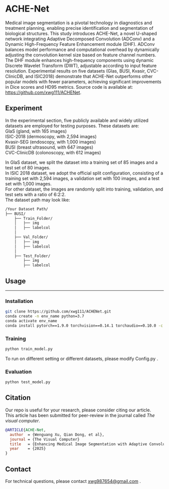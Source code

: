 # ACHE-Net

Medical image segmentation is a pivotal technology in diagnostics and treatment planning, enabling precise identification and segmentation of biological structures. This study introduces ACHE-Net, a novel U-shaped network integrating Adaptive Decomposed Convolution (ADConv) and a Dynamic High-Frequency Feature Enhancement module (DHF). ADConv balances model performance and computational overhead by dynamically adjusting the convolution kernel size based on feature channel numbers. The DHF module enhances high-frequency components using dynamic Discrete Wavelet Transform (DWT), adjustable according to input feature resolution. Experimental results on five datasets (Glas, BUSI, Kvasir, CVC-ClinicDB, and ISIC2018) demonstrate that ACHE-Net outperforms other popular models with fewer parameters, achieving significant improvements in Dice scores and HD95 metrics. Source code is available at: https://github.com/xwg111/ACHENet.


## Experiment
In the experimental section, five publicly available and widely utilized datasets are employed for testing purposes. These datasets are:<br> 
GlaS (gland, with 165 images)<br>
ISIC-2018 (dermoscopy, with 2,594 images)<br>
Kvasir-SEG (endoscopy, with 1,000 images)<br> 
BUSI (breast ultrasound, with 647 images)<br> 
CVC-ClinicDB (colonoscopy, with 612 images)<br>  


In GlaS dataset, we split the dataset into a training set of 85 images and a test set of 80 images. <br>
In ISIC 2018 dataset, we adopt the official split configuration, consisting of a training set with 2,594 images, a validation set with 100 images, and a test set with 1,000 images. <br>
For other dataset, the images are randomly split into training, validation, and test sets with a ratio of 6:2:2.<br>
The dataset path may look like:
```bash
/Your Dataset Path/
├── BUSI/
    ├── Train_Folder/
    │   ├── img
    │   ├── labelcol
    │
    ├── Val_Folder/
    │   ├── img
    │   ├── labelcol
    │
    ├── Test_Folder/
        ├── img
        ├── labelcol
```


## Usage

---

### **Installation**
```bash
git clone https://github.com/xwg111/ACHENet.git
conda create -n env_name python=3.7
conda activate env_name
conda install pytorch==1.9.0 torchvision==0.14.1 torchaudio==0.10.0 -c pytorch -c nvidia
``` 


### **Training**
```bash
python train_model.py
```
To run on different setting or different datasets, please modify Config.py .


### **Evaluation**
```bash
python test_model.py
``` 


## Citation

Our repo is useful for your research, please consider citing our article. <br>
This article has been submitted for peer-review in the journal called *The visual computer*.<br>
```bibtex
@ARTICLE{ACHE-Net,
  author  = {Wenguang Xu, Qian Dong, et al},
  journal = {The Visual Computer}
  title   = {Enhancing Medical Image Segmentation with Adaptive Convolution and Dynamic High-Frequency Feature Enhancement},
  year    = {2025}
}
```


## Contact
For technical questions, please contact xwg987654@gmail.com .
